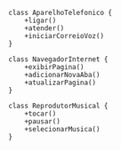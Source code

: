     class AparelhoTelefonico {
        +ligar()
        +atender()
        +iniciarCorreioVoz()
    }

    class NavegadorInternet {
        +exibirPagina()
        +adicionarNovaAba()
        +atualizarPagina()
    }

    class ReprodutorMusical {
        +tocar()
        +pausar()
        +selecionarMusica()
    }
